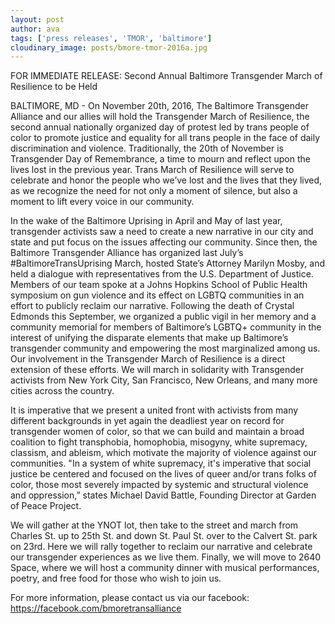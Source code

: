 ```yaml
---
layout: post
author: ava
tags: ['press releases', 'TMOR', 'baltimore']
cloudinary_image: posts/bmore-tmor-2016a.jpg
---
```

FOR IMMEDIATE RELEASE:
Second Annual Baltimore Transgender March of Resilience to be Held
<!--more-->
BALTIMORE, MD - On November 20th, 2016, The Baltimore Transgender Alliance and our allies will hold the Transgender March of Resilience, the second annual nationally organized day of protest led by trans people of color to promote justice and equality for all trans people in the face of daily discrimination and violence. Traditionally, the 20th of November is Transgender Day of Remembrance, a time to mourn and reflect upon the lives lost in the previous year. Trans March of Resilience will serve to celebrate and honor the people who we’ve lost and the lives that they lived, as we recognize the need for not only a moment of silence, but also a moment to lift every voice in our community.

In the wake of the Baltimore Uprising in April and May of last year, transgender activists saw a need to create a new narrative in our city and state and put focus on the issues affecting our community. Since then, the Baltimore Transgender Alliance has organized last July’s #BaltimoreTransUprising March, hosted State’s Attorney Marilyn Mosby, and held a dialogue with representatives from the U.S. Department of Justice. Members of our team spoke at a Johns Hopkins School of Public Health symposium on gun violence and its effect on LGBTQ communities in an effort to publicly reclaim our narrative. Following the death of Crystal Edmonds this September, we organized a public vigil in her memory and a community memorial for members of Baltimore’s LGBTQ+ community in the interest of unifying the disparate elements that make up Baltimore’s transgender community and empowering the most marginalized among us. Our involvement in the Transgender March of Resilience is a direct extension of these efforts. We will march in solidarity with Transgender activists from New York City, San Francisco, New Orleans, and many more cities across the country.

It is imperative that we present a united front with activists from many different backgrounds in yet again the deadliest year on record for transgender women of color, so that we can build and maintain a broad coalition to fight transphobia, homophobia, misogyny, white supremacy, classism, and ableism, which motivate the majority of violence against our communities. "In a system of white supremacy, it's imperative that social justice be centered and focused on the lives of queer and/or trans folks of color, those most severely impacted by systemic and structural violence and oppression,” states Michael David Battle, Founding Director at Garden of Peace Project.

We will gather at the YNOT lot, then take to the street and march from Charles St. up to 25th St. and down St. Paul St. over to the Calvert St. park on 23rd. Here we will rally together to reclaim our narrative and celebrate our transgender experiences as we live them. Finally, we will move to 2640 Space, where we will host a community dinner with musical performances, poetry, and free food for those who wish to join us.

For more information, please contact us via our facebook: https://facebook.com/bmoretransalliance
